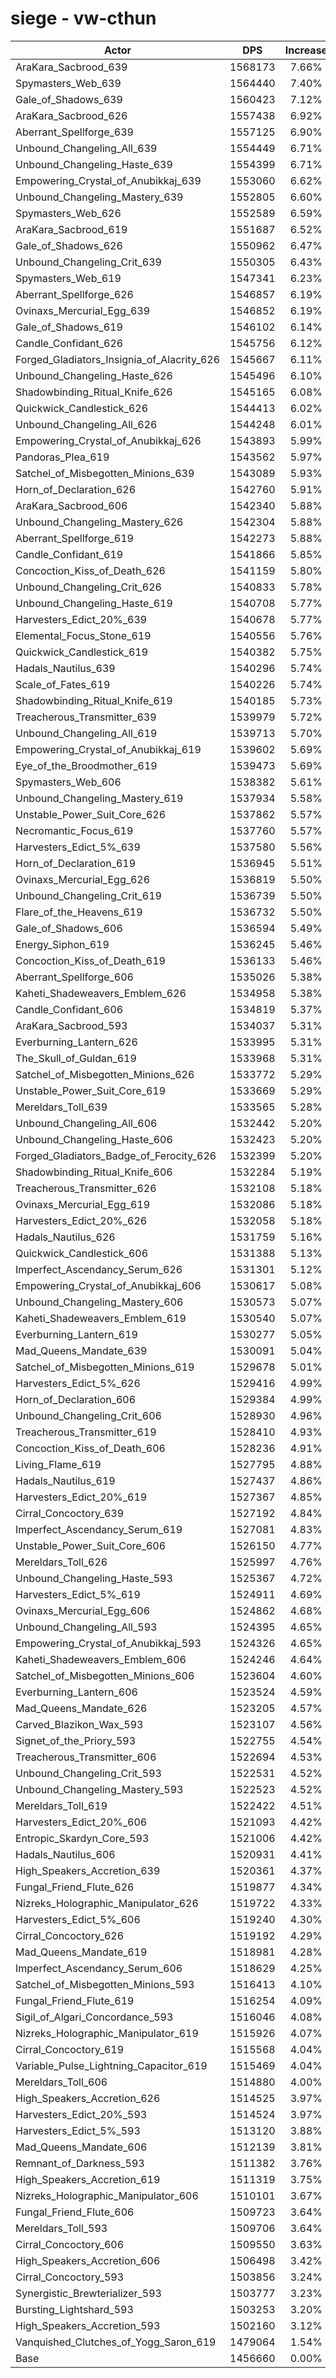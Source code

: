 # siege - vw-cthun
| Actor | DPS | Increase |
|---|:---:|:---:|
|AraKara_Sacbrood_639|1568173|7.66%|
|Spymasters_Web_639|1564440|7.40%|
|Gale_of_Shadows_639|1560423|7.12%|
|AraKara_Sacbrood_626|1557438|6.92%|
|Aberrant_Spellforge_639|1557125|6.90%|
|Unbound_Changeling_All_639|1554449|6.71%|
|Unbound_Changeling_Haste_639|1554399|6.71%|
|Empowering_Crystal_of_Anubikkaj_639|1553060|6.62%|
|Unbound_Changeling_Mastery_639|1552805|6.60%|
|Spymasters_Web_626|1552589|6.59%|
|AraKara_Sacbrood_619|1551687|6.52%|
|Gale_of_Shadows_626|1550962|6.47%|
|Unbound_Changeling_Crit_639|1550305|6.43%|
|Spymasters_Web_619|1547341|6.23%|
|Aberrant_Spellforge_626|1546857|6.19%|
|Ovinaxs_Mercurial_Egg_639|1546852|6.19%|
|Gale_of_Shadows_619|1546102|6.14%|
|Candle_Confidant_626|1545756|6.12%|
|Forged_Gladiators_Insignia_of_Alacrity_626|1545667|6.11%|
|Unbound_Changeling_Haste_626|1545496|6.10%|
|Shadowbinding_Ritual_Knife_626|1545165|6.08%|
|Quickwick_Candlestick_626|1544413|6.02%|
|Unbound_Changeling_All_626|1544248|6.01%|
|Empowering_Crystal_of_Anubikkaj_626|1543893|5.99%|
|Pandoras_Plea_619|1543562|5.97%|
|Satchel_of_Misbegotten_Minions_639|1543089|5.93%|
|Horn_of_Declaration_626|1542760|5.91%|
|AraKara_Sacbrood_606|1542340|5.88%|
|Unbound_Changeling_Mastery_626|1542304|5.88%|
|Aberrant_Spellforge_619|1542273|5.88%|
|Candle_Confidant_619|1541866|5.85%|
|Concoction_Kiss_of_Death_626|1541159|5.80%|
|Unbound_Changeling_Crit_626|1540833|5.78%|
|Unbound_Changeling_Haste_619|1540708|5.77%|
|Harvesters_Edict_20%_639|1540678|5.77%|
|Elemental_Focus_Stone_619|1540556|5.76%|
|Quickwick_Candlestick_619|1540382|5.75%|
|Hadals_Nautilus_639|1540296|5.74%|
|Scale_of_Fates_619|1540226|5.74%|
|Shadowbinding_Ritual_Knife_619|1540185|5.73%|
|Treacherous_Transmitter_639|1539979|5.72%|
|Unbound_Changeling_All_619|1539713|5.70%|
|Empowering_Crystal_of_Anubikkaj_619|1539602|5.69%|
|Eye_of_the_Broodmother_619|1539473|5.69%|
|Spymasters_Web_606|1538382|5.61%|
|Unbound_Changeling_Mastery_619|1537934|5.58%|
|Unstable_Power_Suit_Core_626|1537862|5.57%|
|Necromantic_Focus_619|1537760|5.57%|
|Harvesters_Edict_5%_639|1537580|5.56%|
|Horn_of_Declaration_619|1536945|5.51%|
|Ovinaxs_Mercurial_Egg_626|1536819|5.50%|
|Unbound_Changeling_Crit_619|1536739|5.50%|
|Flare_of_the_Heavens_619|1536732|5.50%|
|Gale_of_Shadows_606|1536594|5.49%|
|Energy_Siphon_619|1536245|5.46%|
|Concoction_Kiss_of_Death_619|1536133|5.46%|
|Aberrant_Spellforge_606|1535026|5.38%|
|Kaheti_Shadeweavers_Emblem_626|1534958|5.38%|
|Candle_Confidant_606|1534819|5.37%|
|AraKara_Sacbrood_593|1534037|5.31%|
|Everburning_Lantern_626|1533995|5.31%|
|The_Skull_of_Guldan_619|1533968|5.31%|
|Satchel_of_Misbegotten_Minions_626|1533772|5.29%|
|Unstable_Power_Suit_Core_619|1533669|5.29%|
|Mereldars_Toll_639|1533565|5.28%|
|Unbound_Changeling_All_606|1532442|5.20%|
|Unbound_Changeling_Haste_606|1532423|5.20%|
|Forged_Gladiators_Badge_of_Ferocity_626|1532399|5.20%|
|Shadowbinding_Ritual_Knife_606|1532284|5.19%|
|Treacherous_Transmitter_626|1532108|5.18%|
|Ovinaxs_Mercurial_Egg_619|1532086|5.18%|
|Harvesters_Edict_20%_626|1532058|5.18%|
|Hadals_Nautilus_626|1531759|5.16%|
|Quickwick_Candlestick_606|1531388|5.13%|
|Imperfect_Ascendancy_Serum_626|1531301|5.12%|
|Empowering_Crystal_of_Anubikkaj_606|1530617|5.08%|
|Unbound_Changeling_Mastery_606|1530573|5.07%|
|Kaheti_Shadeweavers_Emblem_619|1530540|5.07%|
|Everburning_Lantern_619|1530277|5.05%|
|Mad_Queens_Mandate_639|1530091|5.04%|
|Satchel_of_Misbegotten_Minions_619|1529678|5.01%|
|Harvesters_Edict_5%_626|1529416|4.99%|
|Horn_of_Declaration_606|1529384|4.99%|
|Unbound_Changeling_Crit_606|1528930|4.96%|
|Treacherous_Transmitter_619|1528410|4.93%|
|Concoction_Kiss_of_Death_606|1528236|4.91%|
|Living_Flame_619|1527795|4.88%|
|Hadals_Nautilus_619|1527437|4.86%|
|Harvesters_Edict_20%_619|1527367|4.85%|
|Cirral_Concoctory_639|1527192|4.84%|
|Imperfect_Ascendancy_Serum_619|1527081|4.83%|
|Unstable_Power_Suit_Core_606|1526150|4.77%|
|Mereldars_Toll_626|1525997|4.76%|
|Unbound_Changeling_Haste_593|1525367|4.72%|
|Harvesters_Edict_5%_619|1524911|4.69%|
|Ovinaxs_Mercurial_Egg_606|1524862|4.68%|
|Unbound_Changeling_All_593|1524395|4.65%|
|Empowering_Crystal_of_Anubikkaj_593|1524326|4.65%|
|Kaheti_Shadeweavers_Emblem_606|1524246|4.64%|
|Satchel_of_Misbegotten_Minions_606|1523604|4.60%|
|Everburning_Lantern_606|1523524|4.59%|
|Mad_Queens_Mandate_626|1523205|4.57%|
|Carved_Blazikon_Wax_593|1523107|4.56%|
|Signet_of_the_Priory_593|1522755|4.54%|
|Treacherous_Transmitter_606|1522694|4.53%|
|Unbound_Changeling_Crit_593|1522531|4.52%|
|Unbound_Changeling_Mastery_593|1522523|4.52%|
|Mereldars_Toll_619|1522422|4.51%|
|Harvesters_Edict_20%_606|1521093|4.42%|
|Entropic_Skardyn_Core_593|1521006|4.42%|
|Hadals_Nautilus_606|1520931|4.41%|
|High_Speakers_Accretion_639|1520361|4.37%|
|Fungal_Friend_Flute_626|1519877|4.34%|
|Nizreks_Holographic_Manipulator_626|1519722|4.33%|
|Harvesters_Edict_5%_606|1519240|4.30%|
|Cirral_Concoctory_626|1519192|4.29%|
|Mad_Queens_Mandate_619|1518981|4.28%|
|Imperfect_Ascendancy_Serum_606|1518629|4.25%|
|Satchel_of_Misbegotten_Minions_593|1516413|4.10%|
|Fungal_Friend_Flute_619|1516254|4.09%|
|Sigil_of_Algari_Concordance_593|1516046|4.08%|
|Nizreks_Holographic_Manipulator_619|1515926|4.07%|
|Cirral_Concoctory_619|1515568|4.04%|
|Variable_Pulse_Lightning_Capacitor_619|1515469|4.04%|
|Mereldars_Toll_606|1514880|4.00%|
|High_Speakers_Accretion_626|1514525|3.97%|
|Harvesters_Edict_20%_593|1514524|3.97%|
|Harvesters_Edict_5%_593|1513120|3.88%|
|Mad_Queens_Mandate_606|1512139|3.81%|
|Remnant_of_Darkness_593|1511382|3.76%|
|High_Speakers_Accretion_619|1511319|3.75%|
|Nizreks_Holographic_Manipulator_606|1510101|3.67%|
|Fungal_Friend_Flute_606|1509723|3.64%|
|Mereldars_Toll_593|1509706|3.64%|
|Cirral_Concoctory_606|1509550|3.63%|
|High_Speakers_Accretion_606|1506498|3.42%|
|Cirral_Concoctory_593|1503856|3.24%|
|Synergistic_Brewterializer_593|1503777|3.23%|
|Bursting_Lightshard_593|1503253|3.20%|
|High_Speakers_Accretion_593|1502160|3.12%|
|Vanquished_Clutches_of_Yogg_Saron_619|1479064|1.54%|
|Base|1456660|0.00%|
